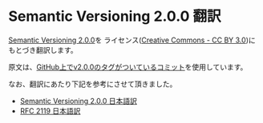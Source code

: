 # Semantic Versioning 2.0.0 翻訳

[Semantic Versioning 2.0.0](http://semver.org/spec/v2.0.0.html)を
ライセンス([Creative Commons - CC BY 3.0](http://creativecommons.org/licenses/by/3.0/))にもとづき翻訳します。

原文は、[GitHub上でv2.0.0のタグがついているコミット](https://github.com/mojombo/semver/tree/9eca13516c58f0e9456cb2accce266fce330aaa6)を使用しています。

なお、翻訳にあたり下記を参考にさせて頂きました。

- [Semantic Versioning 2.0.0 日本語訳](http://shijimiii.info/technical-memo/semver/)
- [RFC 2119 日本語訳](https://www.ipa.go.jp/security/rfc/RFC2119JA.html)
